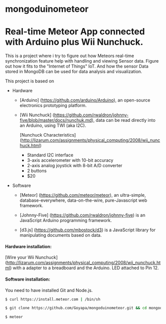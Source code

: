 mongoduinometeor
================

# Real-time Meteor App connected with Arduino plus Wii Nunchuck.

This is a project where i try to figure out how Meteors real-time synchronization feature help with handling and viewing Sensor data. Figure out how it fits to the "Internet of Things" IoT. And how the sensor Data stored in MongoDB can be used for data analysis and visualization.

This project is based on 

- Hardware
    - [Arduino] (https://github.com/arduino/Arduino), an open-source electronics prototyping platform.
    - [Wii Nunchuck] (https://github.com/rwaldron/johnny-five/blob/master/docs/nunchuk.md), data can be read directly into an Arduino, using TWI (aka I2C).
    
      [Nunchuck Characteristics] (http://lizarum.com/assignments/physical_computing/2008/wii_nunchuck.html)
     
        -    Standard I2C interface
        -    3-axis accelerometer with 10-bit accuracy
        -    2-axis analog joystick with 8-bit A/D converter
        -    2 buttons
        -    $20


- Software
    - [Meteor] (https://github.com/meteor/meteor), an ultra-simple, database-everywhere, data-on-the-wire, pure-Javascript web framework. 

    - [Johnny-Five] (https://github.com/rwaldron/johnny-five) is an JavaScript Arduino programming framework.

    - [d3.js] (https://github.com/mbostock/d3) is a JavaScript library for manipulating documents based on data.

#### Hardware installation:

[Wire your Wii Nunchuck] (http://lizarum.com/assignments/physical_computing/2008/wii_nunchuck.html)
 with a adapter to a breadboard and the Arduino.
 LED attached to Pin 12.


#### Software installation:

You need to have installed Git and Node.js.

``` bash
$ curl https://install.meteor.com | /bin/sh

$ git clone https://github.com/Goyapa/mongoduinometeor.git && cd mongoduinometeor

$ meteor
```

